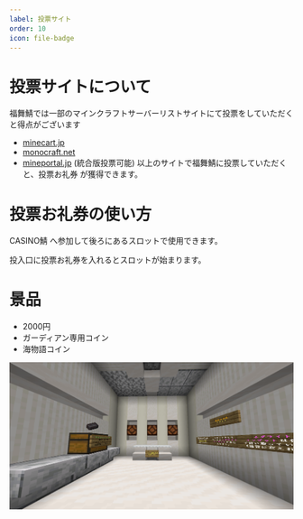 ```yaml
---
label: 投票サイト
order: 10
icon: file-badge
---
```


# 投票サイトについて
福舞鯖では一部のマインクラフトサーバーリストサイトにて投票をしていただくと得点がございます

- [minecart.jp](https://minecraft.jp/servers/620fbb8ad0215b5c57000000)
- [monocraft.net](https://monocraft.net/servers/Va3QZtlG4PWdAq005iLt)
- [mineportal.jp](https://mineportal.jp/servers/clrf6dzw40000vwo2vqzopyu6) (統合版投票可能)
以上のサイトで福舞鯖に投票していただくと、投票お礼券 が獲得できます。

# 投票お礼券の使い方
CASINO鯖 へ参加して後ろにあるスロットで使用できます。

投入口に投票お礼券を入れるとスロットが始まります。

# 景品
- 2000円
- ガーディアン専用コイン
- 海物語コイン

![](images/votesite/1.png)